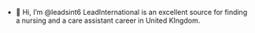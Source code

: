 - 👋 Hi, I’m @leadsint6
LeadInternational is an excellent source for finding a nursing and a care assistant career in United KIngdom.
